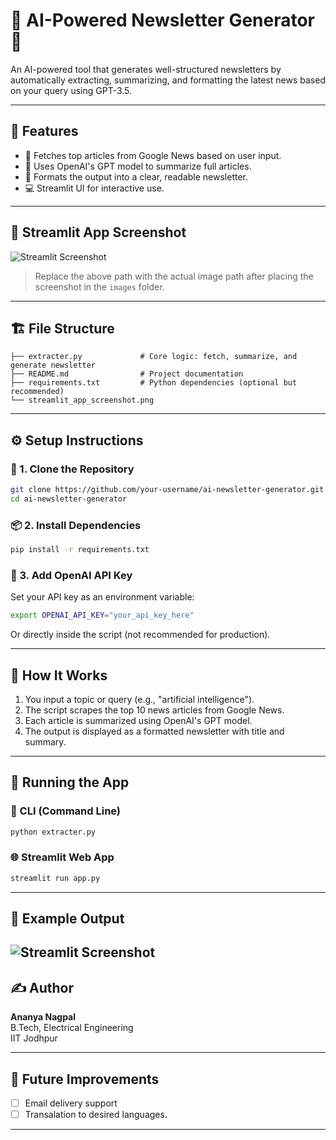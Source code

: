 
# 🧠 AI-Powered Newsletter Generator 📰

An AI-powered tool that generates well-structured newsletters by automatically extracting, summarizing, and formatting the latest news based on your query using GPT-3.5.

---

## 🌟 Features

- 🔎 Fetches top articles from Google News based on user input.
- 🤖 Uses OpenAI's GPT model to summarize full articles.
- 📰 Formats the output into a clear, readable newsletter.
- 💻 Streamlit UI for interactive use.

---

## 📸 Streamlit App Screenshot

![Streamlit Screenshot](images/streamlit_app_screenshot.png)

> Replace the above path with the actual image path after placing the screenshot in the `images` folder.

---

## 🏗️ File Structure

```
├── extracter.py             # Core logic: fetch, summarize, and generate newsletter
├── README.md                # Project documentation
├── requirements.txt         # Python dependencies (optional but recommended)
└── streamlit_app_screenshot.png
```

---

## ⚙️ Setup Instructions

### 🔧 1. Clone the Repository

```bash
git clone https://github.com/your-username/ai-newsletter-generator.git
cd ai-newsletter-generator
```

### 📦 2. Install Dependencies

```bash
pip install -r requirements.txt
```


### 🔑 3. Add OpenAI API Key

Set your API key as an environment variable:

```bash
export OPENAI_API_KEY="your_api_key_here"
```

Or directly inside the script (not recommended for production).

---

## 🧠 How It Works

1. You input a topic or query (e.g., "artificial intelligence").
2. The script scrapes the top 10 news articles from Google News.
3. Each article is summarized using OpenAI's GPT model.
4. The output is displayed as a formatted newsletter with title and summary.

---

## 🚀 Running the App

### 🐍 CLI (Command Line)

```bash
python extracter.py
```

### 🌐 Streamlit Web App

```bash
streamlit run app.py
```

---

## 📄 Example Output

![Streamlit Screenshot](images/streamlit_app_screenshot.png)
---

## ✍️ Author

**Ananya Nagpal**  
B.Tech, Electrical Engineering  
IIT Jodhpur

---

## 📌 Future Improvements

- [ ] Email delivery support
- [ ] Transalation to desired languages.

---
